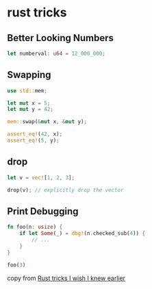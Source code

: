 # rust tricks

## Better Looking Numbers

``` rust
let numberval: u64 = 12_000_000;
```

## Swapping

``` rust
use std::mem;

let mut x = 5;
let mut y = 42;

mem::swap(&mut x, &mut y);

assert_eq!(42, x);
assert_eq!(5, y);
```

## drop

``` rust
let v = vec![1, 2, 3];

drop(v); // explicitly drop the vector
```

## Print Debugging

``` rust
fn foo(n: usize) {
    if let Some(_) = dbg!(n.checked_sub(4)) {
        // ...
    }
}

foo(3)
```

copy from [Rust tricks I wish I knew earlier](https://preettheman.medium.com/rust-tricks-i-wish-i-knew-earlier-a39e2c214ecf)
